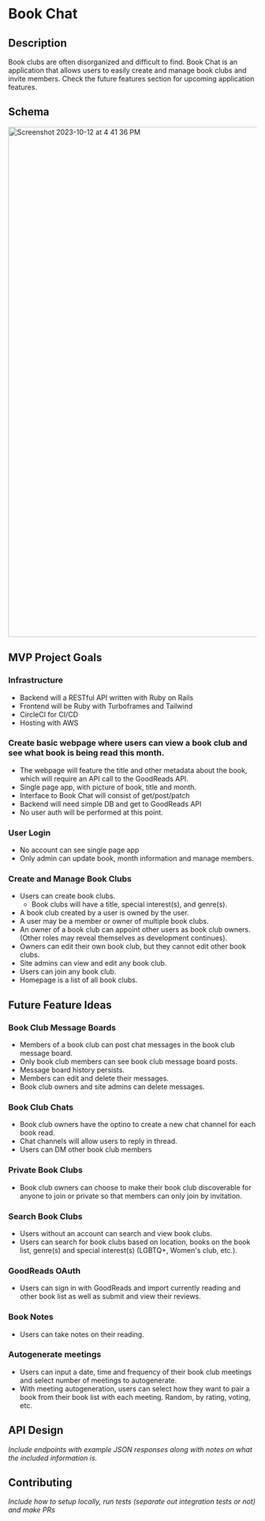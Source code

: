 # Book Chat

## Description
Book clubs are often disorganized and difficult to find. Book Chat is an application that allows users to easily create and manage book clubs and invite members. Check the future features section for upcoming application features. 

## Schema
<img width="1032" alt="Screenshot 2023-10-12 at 4 41 36 PM" src="https://github.com/Book-Chat/.github/assets/125829749/fce52052-7cf3-4d19-b1ff-55aff7d4251d">

## MVP Project Goals 

### Infrastructure
- Backend will a RESTful API written with Ruby on Rails
- Frontend will be Ruby with Turboframes and Tailwind
- CircleCI for CI/CD
- Hosting with AWS

### Create basic webpage where users can view a book club and see what book is being read this month. 
 - The webpage will feature the title and other metadata about the book, which will require an API call to the GoodReads API.
 - Single page app, with picture of book, title and month.
 - Interface to Book Chat will consist of get/post/patch
 - Backend will need simple DB and get to GoodReads API
 - No user auth will be performed at this point.

### User Login 
- No account can see single page app
- Only admin can update book, month information and manage members.

### Create and Manage Book Clubs
- Users can create book clubs.
  - Book clubs will have a title, special interest(s), and genre(s).
- A book club created by a user is owned by the user.
- A user may be a member or owner of multiple book clubs.
- An owner of a book club can appoint other users as book club owners. (Other roles may reveal themselves as development continues).
- Owners can edit their own book club, but they cannot edit other book clubs.
- Site admins can view and edit any book club.
- Users can join any book club.
- Homepage is a list of all book clubs.

## Future Feature Ideas

### Book Club Message Boards
- Members of a book club can post chat messages in the book club message board.
- Only book club members can see book club message board posts.
- Message board history persists.
- Members can edit and delete their messages.
- Book club owners and site admins can delete messages.

### Book Club Chats
- Book club owners have the optino to create a new chat channel for each book read.
- Chat channels will allow users to reply in thread.
- Users can DM other book club members

### Private Book Clubs
- Book club owners can choose to make their book club discoverable for anyone to join or private so that members can only join by invitation.

### Search Book Clubs
- Users without an account can search and view book clubs.
- Users can search for book clubs based on location, books on the book list, genre(s) and special interest(s) (LGBTQ+, Women's club, etc.).

### GoodReads OAuth
- Users can sign in with GoodReads and import currently reading and other book list as well as submit and view their reviews.

### Book Notes
- Users can take notes on their reading. 

### Autogenerate meetings
- Users can input a date, time and frequency of their book club meetings and select number of meetings to autogenerate.
- With meeting autogeneration, users can select how they want to pair a book from their book list with each meeting. Random, by rating, voting, etc.

## API Design 
*Include endpoints with example JSON responses along with notes on what the included information is.*

## Contributing 
*Include how to setup locally, run tests (separate out integration tests or not) and make PRs*
